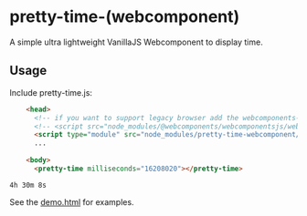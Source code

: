 # pretty-time-(webcomponent)
A simple ultra lightweight VanillaJS Webcomponent to display time.

## Usage 
Include pretty-time.js:
```html
    <head>
      <!-- if you want to support legacy browser add the webcomponents-loader -->
      <!-- <script src="node_modules/@webcomponents/webcomponentsjs/webcomponents-loader.js"></script> -->
      <script type="module" src="node_modules/pretty-time-webcomponent/pretty-time.js"></script>
      ...
      
    <body>
      <pretty-time milliseconds="16208020"></pretty-time>
```
`4h 30m 8s`

See the [demo.html](https://toarm.github.io/pretty-time/demo.html) for examples.
